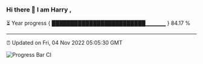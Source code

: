 ### Hi there 👋 I am Harry , 

⏳ Year progress { █████████████████████████▁▁▁▁▁ } 84.17 %

---

⏰ Updated on Fri, 04 Nov 2022 05:05:30 GMT

![Progress Bar CI](https://github.com/duykhang68/duykhang68/workflows/Progress%20Bar%20CI/badge.svg)

